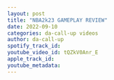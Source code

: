 ```yaml
---
layout: post
title: "NBA2k23 GAMEPLAY REVIEW"
date: 2022-09-10
categories: da-call-up videos
author: da-call-up
spotify_track_id: 
youtube_video_id: tQZkV0Anr_E
apple_track_id: 
youtube_metadata: 
---
```

